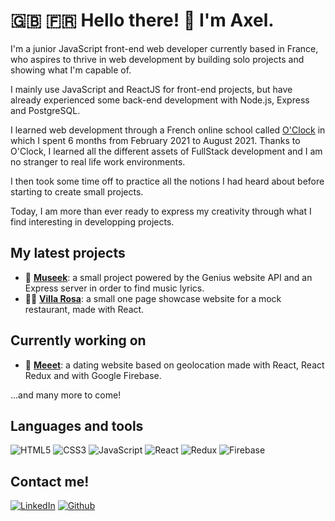 # 🇬🇧 🇫🇷  Hello there! 👋 I'm Axel.

I'm a junior JavaScript front-end web developer currently based in France, who aspires to thrive in web development by building solo projects and showing what I'm capable of.

I mainly use JavaScript and ReactJS for front-end projects, but have already experienced some back-end development with Node.js, Express and PostgreSQL.

I learned web development through a French online school called [O'Clock](https://oclock.io) in which I spent 6 months from February 2021 to August 2021. Thanks to O'Clock, I learned all the different assets of FullStack development and I am no stranger to real life work environments.

I then took some time off to practice all the notions I had heard about before starting to create small projects.

Today, I am more than ever ready to express my creativity through what I find interesting in developping projects.

## My latest projects
- 🎵 [**Museek**](https://github.com/axel-lgt/museek): a small project powered by the Genius website API and an Express server in order to find music lyrics.
- 🧑‍🍳 [**Villa Rosa**](https://github.com/axel-lgt/villa-rosa): a small one page showcase website for a mock restaurant, made with React.

## Currently working on
- 💜 [**Meeet**](https://github.com/axel-lgt/meeet-react-js): a dating website based on geolocation made with React, React Redux and with Google Firebase.

...and many more to come!

## Languages and tools

![HTML5](https://img.shields.io/badge/html5-%23E34F26.svg?style=for-the-badge&logo=html5&logoColor=white)
![CSS3](https://img.shields.io/badge/css3-%231572B6.svg?style=for-the-badge&logo=css3&logoColor=white)
![JavaScript](https://img.shields.io/badge/javascript-%23323330.svg?style=for-the-badge&logo=javascript&logoColor=%23F7DF1E)
![React](https://img.shields.io/badge/react-%2320232a.svg?style=for-the-badge&logo=react&logoColor=%2361DAFB)
![Redux](https://img.shields.io/badge/redux-%23593d88.svg?style=for-the-badge&logo=redux&logoColor=white)
![Firebase](https://img.shields.io/badge/Firebase-039BE5?style=for-the-badge&logo=Firebase&logoColor=white)

## Contact me!
<a href="https://www.linkedin.com/in/axel-lgt" target="_blank"><img alt="LinkedIn" src="https://img.shields.io/badge/linkedin-%230077B5.svg?&style=for-the-badge&logo=linkedin&logoColor=white" /></a>
<a href="https://github.com/axel-lgt" target="_blank"><img alt="Github" src="https://img.shields.io/badge/GitHub-%2312100E.svg?&style=for-the-badge&logo=Github&logoColor=white" /></a>
